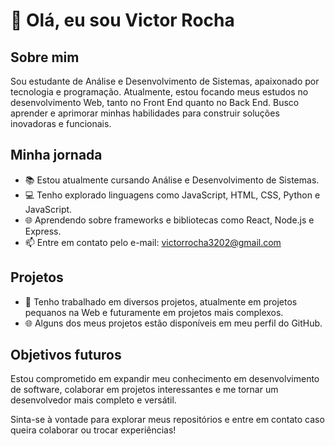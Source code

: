 # 👋 Olá, eu sou Victor Rocha

## Sobre mim
Sou estudante de Análise e Desenvolvimento de Sistemas, apaixonado por tecnologia e programação. Atualmente, estou focando meus estudos no desenvolvimento Web, tanto no Front End quanto no Back End. Busco aprender e aprimorar minhas habilidades para construir soluções inovadoras e funcionais.

## Minha jornada
- 📚 Estou atualmente cursando Análise e Desenvolvimento de Sistemas.
- 💻 Tenho explorado linguagens como JavaScript, HTML, CSS, Python e JavaScript.
- 🌐 Aprendendo sobre frameworks e bibliotecas como React, Node.js e Express.
- 📫 Entre em contato pelo e-mail: victorrocha3202@gmail.com

## Projetos
- 🚀 Tenho trabalhado em diversos projetos, atualmente em projetos pequanos na Web e futuramente em projetos mais complexos.
- 🌐 Alguns dos meus projetos estão disponíveis em meu perfil do GitHub.

## Objetivos futuros
Estou comprometido em expandir meu conhecimento em desenvolvimento de software, colaborar em projetos interessantes e me tornar um desenvolvedor mais completo e versátil.

Sinta-se à vontade para explorar meus repositórios e entre em contato caso queira colaborar ou trocar experiências!

